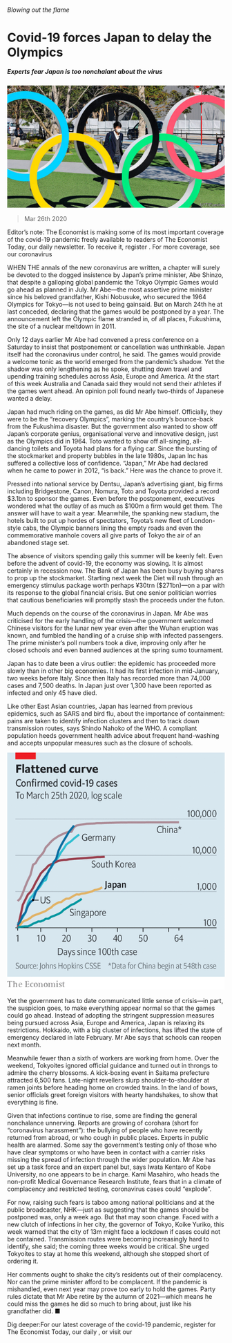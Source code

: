 ###### Blowing out the flame

# Covid-19 forces Japan to delay the Olympics 

##### Experts fear Japan is too nonchalant about the virus 

![image](images/20200328_ASP003_0.jpg) 

> Mar 26th 2020 

Editor’s note: The Economist is making some of its most important coverage of the covid-19 pandemic freely available to readers of The Economist Today, our daily newsletter. To receive it, register . For more coverage, see our coronavirus 

WHEN THE annals of the new coronavirus are written, a chapter will surely be devoted to the dogged insistence by Japan’s prime minister, Abe Shinzo, that despite a galloping global pandemic the Tokyo Olympic Games would go ahead as planned in July. Mr Abe—the most assertive prime minister since his beloved grandfather, Kishi Nobusuke, who secured the 1964 Olympics for Tokyo—is not used to being gainsaid. But on March 24th he at last conceded, declaring that the games would be postponed by a year. The announcement left the Olympic flame stranded in, of all places, Fukushima, the site of a nuclear meltdown in 2011.

Only 12 days earlier Mr Abe had convened a press conference on a Saturday to insist that postponement or cancellation was unthinkable. Japan itself had the coronavirus under control, he said. The games would provide a welcome tonic as the world emerged from the pandemic’s shadow. Yet the shadow was only lengthening as he spoke, shutting down travel and upending training schedules across Asia, Europe and America. At the start of this week Australia and Canada said they would not send their athletes if the games went ahead. An opinion poll found nearly two-thirds of Japanese wanted a delay.


Japan had much riding on the games, as did Mr Abe himself. Officially, they were to be the “recovery Olympics”, marking the country’s bounce-back from the Fukushima disaster. But the government also wanted to show off Japan’s corporate genius, organisational verve and innovative design, just as the Olympics did in 1964. Toto wanted to show off all-singing, all-dancing toilets and Toyota had plans for a flying car. Since the bursting of the stockmarket and property bubbles in the late 1980s, Japan Inc has suffered a collective loss of confidence. “Japan,” Mr Abe had declared when he came to power in 2012, “is back.” Here was the chance to prove it.

Pressed into national service by Dentsu, Japan’s advertising giant, big firms including Bridgestone, Canon, Nomura, Toto and Toyota provided a record $3.1bn to sponsor the games. Even before the postponement, executives wondered what the outlay of as much as $100m a firm would get them. The answer will have to wait a year. Meanwhile, the spanking new stadium, the hotels built to put up hordes of spectators, Toyota’s new fleet of London-style cabs, the Olympic banners lining the empty roads and even the commemorative manhole covers all give parts of Tokyo the air of an abandoned stage set.

The absence of visitors spending gaily this summer will be keenly felt. Even before the advent of covid-19, the economy was slowing. It is almost certainly in recession now. The Bank of Japan has been busy buying shares to prop up the stockmarket. Starting next week the Diet will rush through an emergency stimulus package worth perhaps ¥30trn ($271bn)—on a par with its response to the global financial crisis. But one senior politician worries that cautious beneficiaries will promptly stash the proceeds under the futon.

Much depends on the course of the coronavirus in Japan. Mr Abe was criticised for the early handling of the crisis—the government welcomed Chinese visitors for the lunar new year even after the Wuhan eruption was known, and fumbled the handling of a cruise ship with infected passengers. The prime minister’s poll numbers took a dive, improving only after he closed schools and even banned audiences at the spring sumo tournament.

Japan has to date been a virus outlier: the epidemic has proceeded more slowly than in other big economies. It had its first infection in mid-January, two weeks before Italy. Since then Italy has recorded more than 74,000 cases and 7,500 deaths. In Japan just over 1,300 have been reported as infected and only 45 have died.

Like other East Asian countries, Japan has learned from previous epidemics, such as SARS and bird flu, about the importance of containment: pains are taken to identify infection clusters and then to track down transmission routes, says Shindo Nahoko of the WHO. A compliant population heeds government health advice about frequent hand-washing and accepts unpopular measures such as the closure of schools.

![image](images/20200328_ASC878.png) 


Yet the government has to date communicated little sense of crisis—in part, the suspicion goes, to make everything appear normal so that the games could go ahead. Instead of adopting the stringent suppression measures being pursued across Asia, Europe and America, Japan is relaxing its restrictions. Hokkaido, with a big cluster of infections, has lifted the state of emergency declared in late February. Mr Abe says that schools can reopen next month.

Meanwhile fewer than a sixth of workers are working from home. Over the weekend, Tokyoites ignored official guidance and turned out in throngs to admire the cherry blossoms. A kick-boxing event in Saitama prefecture attracted 6,500 fans. Late-night revellers slurp shoulder-to-shoulder at ramen joints before heading home on crowded trains. In the land of bows, senior officials greet foreign visitors with hearty handshakes, to show that everything is fine.

Given that infections continue to rise, some are finding the general nonchalance unnerving. Reports are growing of corohara (short for “coronavirus harassment”): the bullying of people who have recently returned from abroad, or who cough in public places. Experts in public health are alarmed. Some say the government’s testing only of those who have clear symptoms or who have been in contact with a carrier risks missing the spread of infection through the wider population. Mr Abe has set up a task force and an expert panel but, says Iwata Kentaro of Kobe University, no one appears to be in charge. Kami Masahiro, who heads the non-profit Medical Governance Research Institute, fears that in a climate of complacency and restricted testing, coronavirus cases could “explode”.

For now, raising such fears is taboo among national politicians and at the public broadcaster, NHK—just as suggesting that the games should be postponed was, only a week ago. But that may soon change. Faced with a new clutch of infections in her city, the governor of Tokyo, Koike Yuriko, this week warned that the city of 13m might face a lockdown if cases could not be contained. Transmission routes were becoming increasingly hard to identify, she said; the coming three weeks would be critical. She urged Tokyoites to stay at home this weekend, although she stopped short of ordering it.

Her comments ought to shake the city’s residents out of their complacency. Nor can the prime minister afford to be complacent. If the pandemic is mishandled, even next year may prove too early to hold the games. Party rules dictate that Mr Abe retire by the autumn of 2021—which means he could miss the games he did so much to bring about, just like his grandfather did. ■

Dig deeper:For our latest coverage of the covid-19 pandemic, register for The Economist Today, our daily , or visit our 

